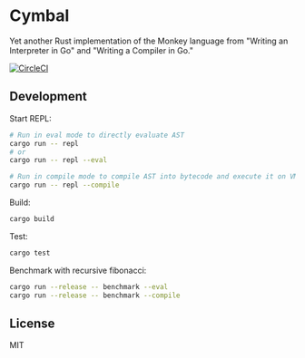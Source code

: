 # Cymbal

Yet another Rust implementation of the Monkey language from "Writing an Interpreter in Go" and "Writing a Compiler in Go."

[![CircleCI](https://circleci.com/gh/shuhei/cymbal.svg?style=svg)](https://circleci.com/gh/shuhei/cymbal)

## Development

Start REPL:

```sh
# Run in eval mode to directly evaluate AST
cargo run -- repl
# or
cargo run -- repl --eval

# Run in compile mode to compile AST into bytecode and execute it on VM
cargo run -- repl --compile
```

Build:

```sh
cargo build
```

Test:

```sh
cargo test
```

Benchmark with recursive fibonacci:

```sh
cargo run --release -- benchmark --eval
cargo run --release -- benchmark --compile
```

## License

MIT
